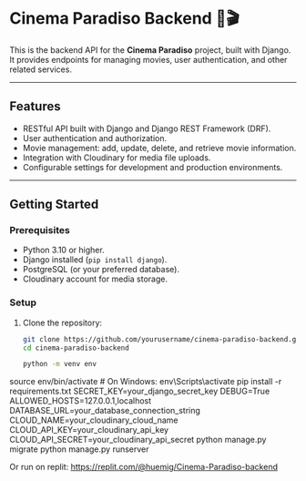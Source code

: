 # Cinema Paradiso Backend 🎥🎬

This is the backend API for the **Cinema Paradiso** project, built with Django. It provides endpoints for managing movies, user authentication, and other related services.

---

## **Features**
- RESTful API built with Django and Django REST Framework (DRF).
- User authentication and authorization.
- Movie management: add, update, delete, and retrieve movie information.
- Integration with Cloudinary for media file uploads.
- Configurable settings for development and production environments.

---

## **Getting Started**

### **Prerequisites**
- Python 3.10 or higher.
- Django installed (`pip install django`).
- PostgreSQL (or your preferred database).
- Cloudinary account for media storage.

### **Setup**
1. Clone the repository:
   ```bash
   git clone https://github.com/yourusername/cinema-paradiso-backend.git
   cd cinema-paradiso-backend
   
   python -m venv env
source env/bin/activate  # On Windows: env\Scripts\activate
pip install -r requirements.txt
SECRET_KEY=your_django_secret_key
DEBUG=True
ALLOWED_HOSTS=127.0.0.1,localhost
DATABASE_URL=your_database_connection_string
CLOUD_NAME=your_cloudinary_cloud_name
CLOUD_API_KEY=your_cloudinary_api_key
CLOUD_API_SECRET=your_cloudinary_api_secret
python manage.py migrate
python manage.py runserver

 Or run on replit: https://replit.com/@huemig/Cinema-Paradiso-backend

